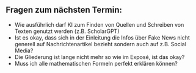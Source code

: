 ## Fragen zum nächsten Termin:

- Wie ausführlich darf KI zum Finden von Quellen und Schreiben von Texten genutzt werden (z.B. ScholarGPT)
- Ist es okay, dass sich in der Einleitung die Infos über Fake News nicht generell auf Nachrichtenartikel bezieht sondern auch auf z.B. Social Media?
- Die Gliederung ist lange nicht mehr so wie im Exposé, ist das okay?
- Muss ich alle mathematischen Formeln perfekt erklären können?